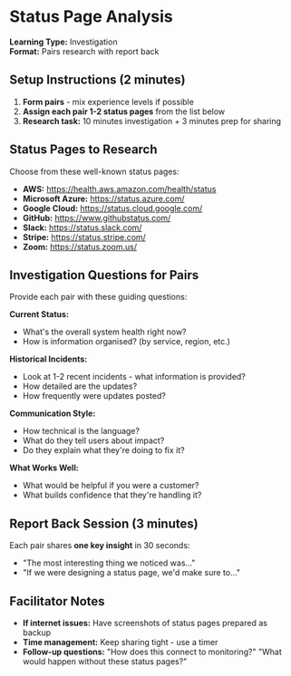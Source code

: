 # Status Page Analysis

**Learning Type:** Investigation  
**Format:** Pairs research with report back

## Setup Instructions (2 minutes)

1. **Form pairs** - mix experience levels if possible
2. **Assign each pair 1-2 status pages** from the list below
3. **Research task:** 10 minutes investigation + 3 minutes prep for sharing

## Status Pages to Research

Choose from these well-known status pages:

- **AWS:** https://health.aws.amazon.com/health/status
- **Microsoft Azure:** https://status.azure.com/
- **Google Cloud:** https://status.cloud.google.com/
- **GitHub:** https://www.githubstatus.com/
- **Slack:** https://status.slack.com/
- **Stripe:** https://status.stripe.com/
- **Zoom:** https://status.zoom.us/

## Investigation Questions for Pairs

Provide each pair with these guiding questions:

**Current Status:**

- What's the overall system health right now?
- How is information organised? (by service, region, etc.)

**Historical Incidents:**

- Look at 1-2 recent incidents - what information is provided?
- How detailed are the updates?
- How frequently were updates posted?

**Communication Style:**

- How technical is the language?
- What do they tell users about impact?
- Do they explain what they're doing to fix it?

**What Works Well:**

- What would be helpful if you were a customer?
- What builds confidence that they're handling it?

## Report Back Session (3 minutes)

Each pair shares **one key insight** in 30 seconds:

- "The most interesting thing we noticed was..."
- "If we were designing a status page, we'd make sure to..."

## Facilitator Notes

- **If internet issues:** Have screenshots of status pages prepared as backup
- **Time management:** Keep sharing tight - use a timer
- **Follow-up questions:** "How does this connect to monitoring?" "What would happen without these status pages?"
